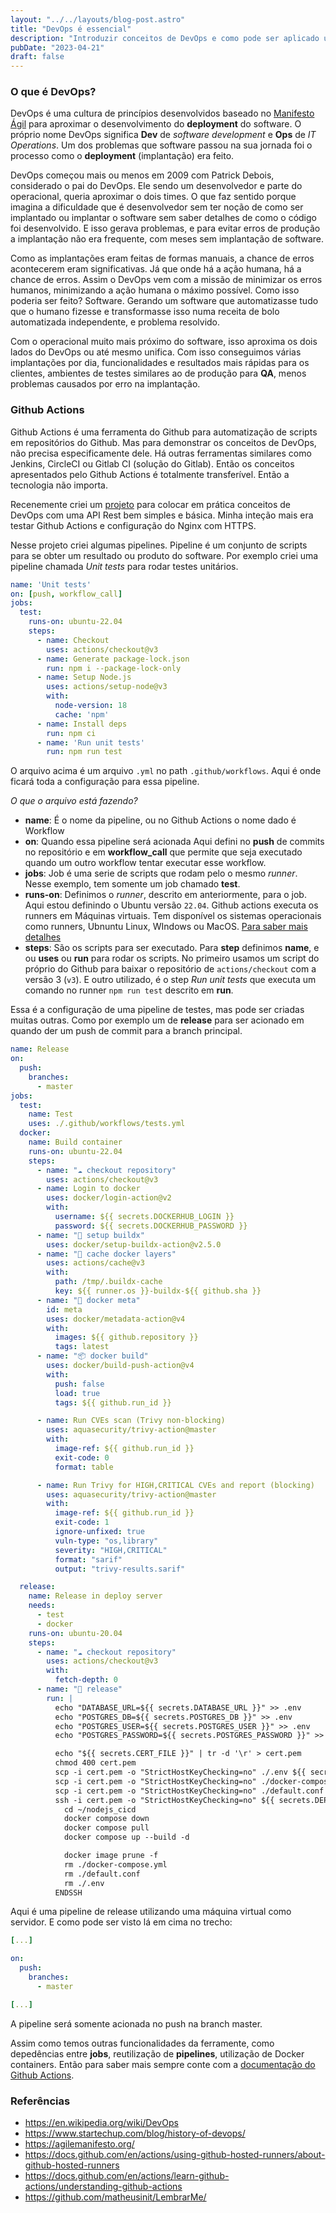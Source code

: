 ```yaml
---
layout: "../../layouts/blog-post.astro"
title: "DevOps é essencial"
description: "Introduzir conceitos de DevOps e como pode ser aplicado utilizando Github Actions"
pubDate: "2023-04-21"
draft: false
---
```

### O que é DevOps?

DevOps é uma cultura de princípios desenvolvidos baseado no [Manifesto Ágil](https://agilemanifesto.org/history.html) para aproximar o desenvolvimento do **deployment** do software. O próprio nome DevOps significa **Dev** de *software development* e **Ops** de *IT Operations*. Um dos problemas que software passou na sua jornada foi o processo como o **deployment** (implantação) era feito.

DevOps começou mais ou menos em 2009 com Patrick Debois, considerado o pai do DevOps. Ele sendo um desenvolvedor e parte do operacional, queria aproximar o dois times. O que faz sentido porque imagina a dificuldade que é desenvolvedor sem ter noção de como ser implantado ou implantar o software sem saber detalhes de como o código foi desenvolvido. E isso gerava problemas, e para evitar erros de produção a implantação não era frequente, com meses sem implantação de software.

Como as implantações eram feitas de formas manuais, a chance de erros acontecerem eram significativas. Já que onde há a ação humana, há  a chance de erros. Assim o DevOps vem com a missão de minimizar os erros humanos, minimizando a ação humana o máximo possível. Como isso poderia ser feito? Software. Gerando um software que automatizasse tudo que o humano fizesse e transformasse isso numa receita de bolo automatizada independente, e problema resolvido.

Com o operacional muito mais próximo do software, isso aproxima os dois lados do DevOps ou até mesmo unifica. Com isso conseguimos várias implantações por dia, funcionalidades e resultados mais rápidas para os clientes, ambientes de testes similares ao de produção para **QA**, menos problemas causados por erro na implantação.

### Github Actions

Github Actions é uma ferramenta do Github para automatização de scripts em repositórios do Github. Mas para demonstrar os conceitos de DevOps, não precisa especificamente dele. Há outras ferramentas similares como Jenkins, CircleCI ou Gitlab CI (solução do Gitlab). Então os conceitos apresentados pelo Github Actions é totalmente transferível. Então a tecnologia não importa.

Recenemente criei um [projeto](https://github.com/matheusinit/LembrarMe/) para colocar em prática conceitos de DevOps com uma API Rest bem simples e básica. Minha inteção mais era testar Github Actions e configuração do Nginx com HTTPS.

Nesse projeto criei algumas pipelines. Pipeline é um conjunto de scripts para se obter um resultado ou produto do software. Por exemplo criei uma pipeline chamada *Unit tests* para rodar testes unitários.

```yaml:.github/workflows/tests.yml
name: 'Unit tests'
on: [push, workflow_call]
jobs:
  test:
    runs-on: ubuntu-22.04
    steps:
      - name: Checkout
        uses: actions/checkout@v3
      - name: Generate package-lock.json
        run: npm i --package-lock-only
      - name: Setup Node.js
        uses: actions/setup-node@v3
        with:
          node-version: 18
          cache: 'npm'
      - name: Install deps
        run: npm ci
      - name: 'Run unit tests'
        run: npm run test
```

O arquivo acima é um arquivo `.yml` no path `.github/workflows`. Aqui é onde ficará toda a configuração para essa pipeline.

*O que o arquivo está fazendo?*
- **name**: É o nome da pipeline, ou no Github Actions o nome dado é Workflow
- **on**: Quando essa pipeline será acionada
	Aqui defini no **push** de commits no repositório e em **workflow_call** que permite que seja executado quando um outro workflow tentar executar esse workflow.
- **jobs**: Job é uma serie de scripts que rodam pelo o mesmo *runner*.
	Nesse exemplo, tem somente um job chamado **test**.
- **runs-on**: Definimos o *runner*, descrito em anteriormente, para o job. Aqui estou definindo o Ubuntu versão `22.04`. 
	Github actions executa os runners em Máquinas virtuais. Tem disponível os sistemas operacionais como runners, Ubnuntu Linux, WIndows ou MacOS. [Para saber mais detalhes](https://docs.github.com/en/actions/using-github-hosted-runners/about-github-hosted-runners)
- **steps**: São os scripts para ser executado. Para **step** definimos **name**, e ou **uses** ou **run** para rodar os scripts.
	No primeiro usamos um script do próprio do Github para baixar o repositório de `actions/checkout` com a versão 3 (`v3`). E outro utilizado, é o step *Run unit tests* que executa um comando no runner  `npm run test` descrito em **run**.

Essa é a configuração de uma pipeline de testes, mas pode ser criadas muitas outras. Como por exemplo um de **release** para ser acionado em quando der um push de commit para a branch principal.

```yaml:.github/workflows/release.yml
name: Release
on:
  push:
    branches:
      - master
jobs:
  test:
    name: Test
    uses: ./.github/workflows/tests.yml
  docker:
    name: Build container
    runs-on: ubuntu-22.04
    steps:
      - name: "☁️ checkout repository"
        uses: actions/checkout@v3
      - name: Login to docker
        uses: docker/login-action@v2
        with:
          username: ${{ secrets.DOCKERHUB_LOGIN }}
          password: ${{ secrets.DOCKERHUB_PASSWORD }}
      - name: "🔧 setup buildx"
        uses: docker/setup-buildx-action@v2.5.0
      - name: "🔧 cache docker layers"
        uses: actions/cache@v3
        with:
          path: /tmp/.buildx-cache
          key: ${{ runner.os }}-buildx-${{ github.sha }}
      - name: "🔧 docker meta"
        id: meta
        uses: docker/metadata-action@v4
        with:
          images: ${{ github.repository }}
          tags: latest
      - name: "📦 docker build"
        uses: docker/build-push-action@v4
        with:
          push: false
          load: true
          tags: ${{ github.run_id }}

      - name: Run CVEs scan (Trivy non-blocking)
        uses: aquasecurity/trivy-action@master
        with:
          image-ref: ${{ github.run_id }}
          exit-code: 0
          format: table

      - name: Run Trivy for HIGH,CRITICAL CVEs and report (blocking)
        uses: aquasecurity/trivy-action@master
        with:
          image-ref: ${{ github.run_id }}
          exit-code: 1
          ignore-unfixed: true
          vuln-type: "os,library"
          severity: "HIGH,CRITICAL"
          format: "sarif"
          output: "trivy-results.sarif"

  release:
    name: Release in deploy server
    needs:
      - test
      - docker
    runs-on: ubuntu-20.04
    steps:
      - name: "☁️ checkout repository"
        uses: actions/checkout@v3
        with:
          fetch-depth: 0
      - name: "🚀 release"
        run: |
          echo "DATABASE_URL=${{ secrets.DATABASE_URL }}" >> .env
          echo "POSTGRES_DB=${{ secrets.POSTGRES_DB }}" >> .env
          echo "POSTGRES_USER=${{ secrets.POSTGRES_USER }}" >> .env
          echo "POSTGRES_PASSWORD=${{ secrets.POSTGRES_PASSWORD }}" >> .env

          echo "${{ secrets.CERT_FILE }}" | tr -d '\r' > cert.pem
          chmod 400 cert.pem
          scp -i cert.pem -o "StrictHostKeyChecking=no" ./.env ${{ secrets.DEPLOY_SERVER }}:~/nodejs_cicd/.env
          scp -i cert.pem -o "StrictHostKeyChecking=no" ./docker-compose.yml ${{ secrets.DEPLOY_SERVER }}:~/nodejs_cicd/docker-compose.yml
          scp -i cert.pem -o "StrictHostKeyChecking=no" ./default.conf ${{ secrets.DEPLOY_SERVER }}:~/nodejs_cicd/
          ssh -i cert.pem -o "StrictHostKeyChecking=no" ${{ secrets.DEPLOY_SERVER }} << 'ENDSSH'
            cd ~/nodejs_cicd
            docker compose down
            docker compose pull
            docker compose up --build -d

            docker image prune -f
            rm ./docker-compose.yml
            rm ./default.conf
            rm ./.env
          ENDSSH
```

Aqui é uma pipeline de release utilizando uma máquina virtual como servidor. E como pode ser visto lá em cima no trecho:

```yaml:.github/workflows/release.yml
[...]

on:
  push:
    branches:
      - master

[...]
```

A pipeline será somente acionada no push na branch master.

Assim como temos outras funcionalidades da ferramente, como depedências entre **jobs**, reutilização de **pipelines**, utilização de Docker containers. Então para saber mais sempre conte com a [documentação do Github Actions](https://docs.github.com/en/actions).

### Referências
- https://en.wikipedia.org/wiki/DevOps
- https://www.startechup.com/blog/history-of-devops/
- https://agilemanifesto.org/
- https://docs.github.com/en/actions/using-github-hosted-runners/about-github-hosted-runners
- https://docs.github.com/en/actions/learn-github-actions/understanding-github-actions
- https://github.com/matheusinit/LembrarMe/